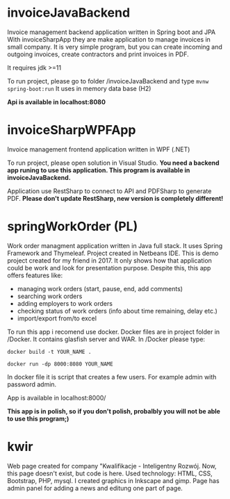 # invoiceJavaBackend
Invoice management backend application written in Spring boot and JPA
With invoiceSharpApp they are make application to manage invoices in small company. It is very simple program, but you can create incoming and outgoing invoices, create contractors and print invoices in PDF.

It requires jdk >=11

To run project, please go to folder /invoiceJavaBackend and type <code>mvnw spring-boot:run</code>
It uses in memory data base (H2)

<b>Api is available in localhost:8080</b>

# invoiceSharpWPFApp
Invoice management frontend application written in WPF (.NET)

To run project, please open solution in Visual Studio. <b>You need a backend app runing to use this application. This program is available in invoiceJavaBackend.</b>

Application use RestSharp to connect to API and PDFSharp to generate PDF. <b>Please don't update RestSharp, new version is completely different!</b>

# springWorkOrder (PL)
Work order managment application written in Java full stack. It uses Spring Framework and Thymeleaf. Project created in Netbeans IDE.
This is demo project created for my friend in 2017. It only shows how that application could be work and look for presentation purpose. Despite this, this app offers features like:
 - managing work orders (start, pause, end, add comments)
 - searching work orders
 - adding employers to work orders
 - checking status of work orders (info about time remaining, delay etc.)
 - import/export from/to excel

To run this app i recomend use docker. Docker files are in project folder in /Docker. It contains glasfish server and WAR.
In /Docker please type:

<code>docker build -t YOUR_NAME .</code>

<code>docker run -dp 8000:8080 YOUR_NAME</code>

In docker file it is script that creates a few users. For example admin with password admin.

</b>App is available in localhost:8000/</b>

<b> This app is in polish, so if you don't polish, probalbly you will not be able to use this program;)</b>

# kwir
Web page created for company "Kwalifikacje - Inteligentny Rozwój. Now, this page doesn't exist, but code is here. Used technology: HTML, CSS, Bootstrap, PHP, mysql. I created graphics in Inkscape and gimp. Page has admin panel for adding a news and editung one part of page. 
